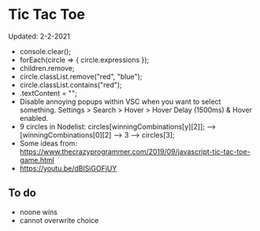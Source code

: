 # Tic Tac Toe

Updated: 2-2-2021

* console.clear();
* forEach(circle => { circle.expressions });
* children.remove;
* circle.classList.remove("red", "blue");
* circle.classList.contains("red");
* .textContent = "";
* Disable annoying popups within VSC when you want to select something. Settings > Search > Hover > Hover Delay (1500ms) & Hover enabled.
* 9 circles in Nodelist: circles[winningCombinations[y][2]]; --> [winningCombinations[0][2] --> 3 --> circles[3];
* Some ideas from:
https://www.thecrazyprogrammer.com/2019/09/javascript-tic-tac-toe-game.html
* https://youtu.be/dBlSiGOFjUY  

## To do
* noone wins
* cannot overwrite choice